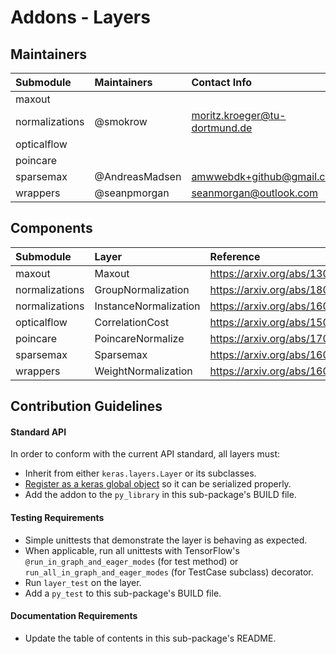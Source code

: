 # Addons - Layers

## Maintainers
| Submodule  |  Maintainers  | Contact Info   |
|:---------- |:----------- |:------------- |
| maxout |  |  |
| normalizations | @smokrow | moritz.kroeger@tu-dortmund.de |
| opticalflow |  |  |
| poincare |  |  |
| sparsemax | @AndreasMadsen | amwwebdk+github@gmail.com |
| wrappers | @seanpmorgan | seanmorgan@outlook.com |

## Components
| Submodule  | Layer |  Reference  |
|:---------- |:----------- |:------------- |
| maxout | Maxout | https://arxiv.org/abs/1302.4389    |
| normalizations | GroupNormalization | https://arxiv.org/abs/1803.08494 |
| normalizations | InstanceNormalization | https://arxiv.org/abs/1607.08022 |
| opticalflow | CorrelationCost | https://arxiv.org/abs/1504.06852   |
| poincare | PoincareNormalize | https://arxiv.org/abs/1705.08039    |
| sparsemax| Sparsemax | https://arxiv.org/abs/1602.02068 |
| wrappers | WeightNormalization | https://arxiv.org/abs/1602.07868 |

## Contribution Guidelines
#### Standard API
In order to conform with the current API standard, all layers
must:
 * Inherit from either `keras.layers.Layer` or its subclasses.
 * [Register as a keras global object](https://github.com/tensorflow/addons/blob/master/tensorflow_addons/utils/python/keras_utils.py)
  so it can be serialized properly.
 * Add the addon to the `py_library` in this sub-package's BUILD file.

#### Testing Requirements
 * Simple unittests that demonstrate the layer is behaving as expected.
 * When applicable, run all unittests with TensorFlow's
   `@run_in_graph_and_eager_modes` (for test method)
   or `run_all_in_graph_and_eager_modes` (for TestCase subclass)
   decorator.
 * Run `layer_test` on the layer.
 * Add a `py_test` to this sub-package's BUILD file.

#### Documentation Requirements
 * Update the table of contents in this sub-package's README.
